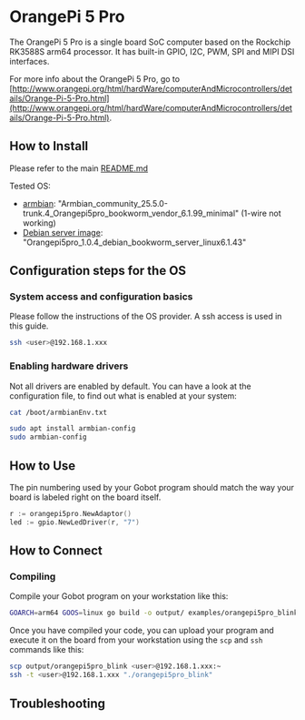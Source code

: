 # OrangePi 5 Pro

The OrangePi 5 Pro is a single board SoC computer based on the Rockchip RK3588S arm64 processor. It has built-in
GPIO, I2C, PWM, SPI and MIPI DSI interfaces.

For more info about the OrangePi 5 Pro, go to [http://www.orangepi.org/html/hardWare/computerAndMicrocontrollers/details/Orange-Pi-5-Pro.html](http://www.orangepi.org/html/hardWare/computerAndMicrocontrollers/details/Orange-Pi-5-Pro.html).

## How to Install

Please refer to the main [README.md](https://github.com/hybridgroup/gobot/blob/release/README.md)

Tested OS:

* [armbian](https://www.armbian.com/orange-pi-5-pro/): "Armbian_community_25.5.0-trunk.4_Orangepi5pro_bookworm_vendor_6.1.99_minimal" (1-wire not working)
* [Debian server image](http://www.orangepi.org/html/hardWare/computerAndMicrocontrollers/service-and-support/Orange-Pi-5-Pro.html): "Orangepi5pro_1.0.4_debian_bookworm_server_linux6.1.43"

## Configuration steps for the OS

### System access and configuration basics

Please follow the instructions of the OS provider. A ssh access is used in this guide.

```sh
ssh <user>@192.168.1.xxx
```

### Enabling hardware drivers

Not all drivers are enabled by default. You can have a look at the configuration file, to find out what is enabled at
your system:

```sh
cat /boot/armbianEnv.txt
```

```sh
sudo apt install armbian-config
sudo armbian-config
```

## How to Use

The pin numbering used by your Gobot program should match the way your board is labeled right on the board itself.

```go
r := orangepi5pro.NewAdaptor()
led := gpio.NewLedDriver(r, "7")
```

## How to Connect

### Compiling

Compile your Gobot program on your workstation like this:

```sh
GOARCH=arm64 GOOS=linux go build -o output/ examples/orangepi5pro_blink.go
```

Once you have compiled your code, you can upload your program and execute it on the board from your workstation
using the `scp` and `ssh` commands like this:

```sh
scp output/orangepi5pro_blink <user>@192.168.1.xxx:~
ssh -t <user>@192.168.1.xxx "./orangepi5pro_blink"
```

## Troubleshooting
